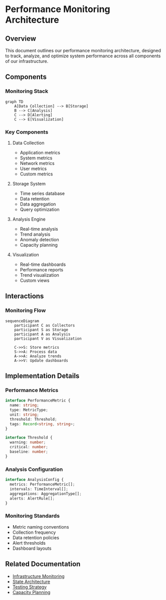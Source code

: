 # Performance Monitoring Architecture

## Overview

This document outlines our performance monitoring architecture, designed to track, analyze, and optimize system performance across all components of our infrastructure.

## Components

### Monitoring Stack
```mermaid
graph TD
    A[Data Collection] --> B[Storage]
    B --> C[Analysis]
    C --> D[Alerting]
    C --> E[Visualization]
```

### Key Components
1. Data Collection
   - Application metrics
   - System metrics
   - Network metrics
   - User metrics
   - Custom metrics

2. Storage System
   - Time series database
   - Data retention
   - Data aggregation
   - Query optimization

3. Analysis Engine
   - Real-time analysis
   - Trend analysis
   - Anomaly detection
   - Capacity planning

4. Visualization
   - Real-time dashboards
   - Performance reports
   - Trend visualization
   - Custom views

## Interactions

### Monitoring Flow
```mermaid
sequenceDiagram
    participant C as Collectors
    participant S as Storage
    participant A as Analysis
    participant V as Visualization
    
    C->>S: Store metrics
    S->>A: Process data
    A->>A: Analyze trends
    A->>V: Update dashboards
```

## Implementation Details

### Performance Metrics
```typescript
interface PerformanceMetric {
  name: string;
  type: MetricType;
  unit: string;
  threshold: Threshold;
  tags: Record<string, string>;
}

interface Threshold {
  warning: number;
  critical: number;
  baseline: number;
}
```

### Analysis Configuration
```typescript
interface AnalysisConfig {
  metrics: PerformanceMetric[];
  intervals: TimeInterval[];
  aggregations: AggregationType[];
  alerts: AlertRule[];
}
```

### Monitoring Standards
- Metric naming conventions
- Collection frequency
- Data retention policies
- Alert thresholds
- Dashboard layouts

## Related Documentation
- [Infrastructure Monitoring](./infrastructure-monitoring.md)
- [State Architecture](../data-flow/state-architecture.md)
- [Testing Strategy](../system/testing-strategy.md)
- [Capacity Planning](./capacity-planning.md)
